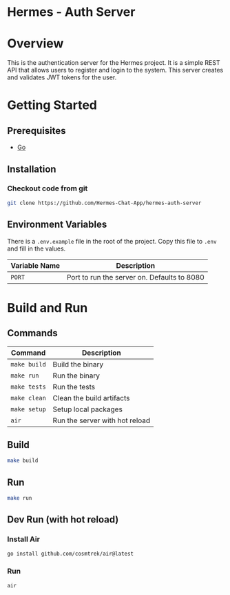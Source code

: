<h1>Hermes - Auth Server</h1>

# Overview

This is the authentication server for the Hermes project. It is a simple REST API that allows users to register and login to the system. 
This server creates and validates JWT tokens for the user.

# Getting Started

## Prerequisites

- [Go](https://golang.org/dl/)

## Installation

### Checkout code from git

```bash
git clone https://github.com/Hermes-Chat-App/hermes-auth-server
```

## Environment Variables

There is a `.env.example` file in the root of the project. Copy this file to `.env` and fill in the values.

| Variable Name | Description                                 |
| ------------- | ------------------------------------------- |
| `PORT`        | Port to run the server on. Defaults to 8080 |

# Build and Run

## Commands

| Command      | Description                    |
| ------------ | ------------------------------ |
| `make build` | Build the binary               |
| `make run`   | Run the binary                 |
| `make tests` | Run the tests                  |
| `make clean` | Clean the build artifacts      |
| `make setup` | Setup local packages           |
| `air`        | Run the server with hot reload |

## Build

```bash
make build
```

## Run

```bash
make run
```

## Dev Run (with hot reload)

### Install Air

```bash
go install github.com/cosmtrek/air@latest
```

### Run

```bash
air
```